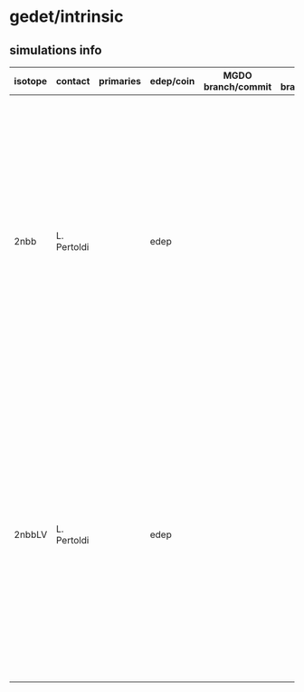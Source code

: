# gedet/intrinsic

## simulations info

| isotope | contact     | primaries | edep/coin | MGDO branch/commit    | MaGe branch/commmit        | notes   |
| ------- | ----------- | --------- | --------- | --------------------- | -------------------------- | ------- |
| 2nbb    | L. Pertoldi |           | edep      |  |  | Each Detector and active/dead volume is simulated separately, files are marked with the `AV\|DV` keyword and the channel number. Macros are auto-generated with the `UTILS/create-2nbb-macros.jl` script from the `log/raw-gedet-intrinsic-%VOL-%DET.tmac` template macro |
| 2nbbLV  | L. Pertoldi |           | edep      |  |  | Each Detector and active/dead volume is simulated separately, files are marked with the `AV\|DV` keyword and the channel number. Macros are auto-generated with the `UTILS/create-2nbb-macros.jl` script from the `log/raw-gedet-intrinsic-%VOL-%DET.tmac` template macro |
